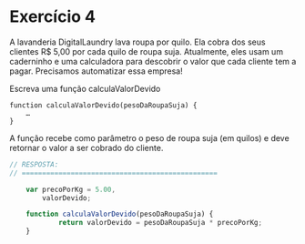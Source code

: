 

# Exercício 4


A lavanderia DigitalLaundry lava roupa por quilo. Ela cobra dos seus clientes R$ 5,00 por cada quilo de roupa suja. Atualmente, eles usam um caderninho e uma calculadora para descobrir o valor que cada cliente tem a pagar. Precisamos automatizar essa empresa!

Escreva uma função calculaValorDevido

    function calculaValorDevido(pesoDaRoupaSuja) {
        …
    }

A função recebe como parâmetro o peso de roupa suja (em quilos) e deve retornar o valor a ser cobrado do cliente.


```javascript
// RESPOSTA:
// ================================================

    var precoPorKg = 5.00,
        valorDevido;

    function calculaValorDevido(pesoDaRoupaSuja) {
            return valorDevido = pesoDaRoupaSuja * precoPorKg;
    }

```